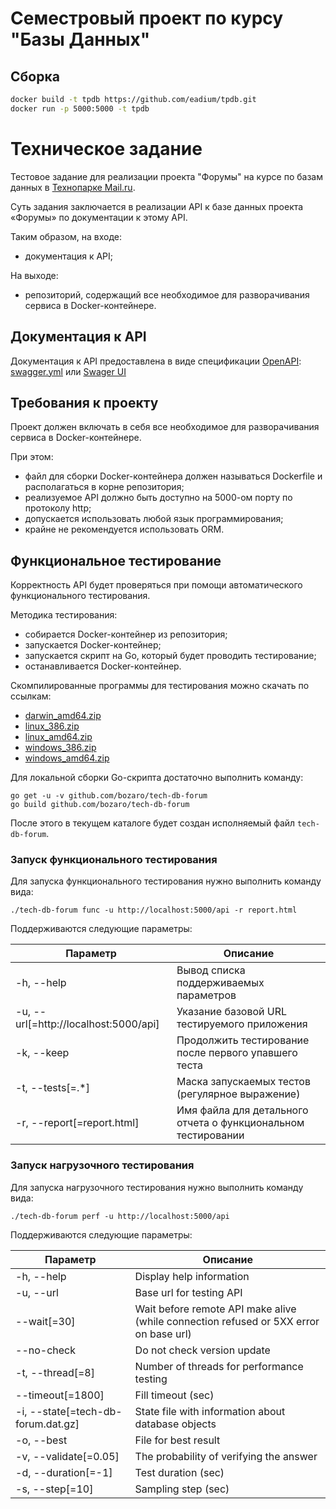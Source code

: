 # Семестровый проект по курсу "Базы Данных"


## Сборка
```bash
docker build -t tpdb https://github.com/eadium/tpdb.git
docker run -p 5000:5000 -t tpdb
```

# Техническое задание

Тестовое задание для реализации проекта "Форумы" на курсе по базам данных в [Технопарке Mail.ru]([https://park.mail.ru).

Суть задания заключается в реализации API к базе данных проекта «Форумы» по документации к этому API.

Таким образом, на входе:

 * документация к API;

На выходе:

 * репозиторий, содержащий все необходимое для разворачивания сервиса в Docker-контейнере.

## Документация к API
Документация к API предоставлена в виде спецификации [OpenAPI](https://ru.wikipedia.org/wiki/OpenAPI_%28%D1%81%D0%BF%D0%B5%D1%86%D0%B8%D1%84%D0%B8%D0%BA%D0%B0%D1%86%D0%B8%D1%8F%29): [swagger.yml](https://github.com/bozaro/tech-db-forum/blob/master/swagger.yml) или [Swager UI](https://tech-db-forum.bozaro.ru/)

## Требования к проекту
Проект должен включать в себя все необходимое для разворачивания сервиса в Docker-контейнере.

При этом:

 * файл для сборки Docker-контейнера должен называться Dockerfile и располагаться в корне репозитория;
 * реализуемое API должно быть доступно на 5000-ом порту по протоколу http;
 * допускается использовать любой язык программирования;
 * крайне не рекомендуется использовать ORM.

## Функциональное тестирование
Корректность API будет проверяться при помощи автоматического функционального тестирования.

Методика тестирования:

 * собирается Docker-контейнер из репозитория;
 * запускается Docker-контейнер;
 * запускается скрипт на Go, который будет проводить тестирование;
 * останавливается Docker-контейнер.

Скомпилированные программы для тестирования можно скачать по ссылкам:

 * [darwin_amd64.zip](https://bozaro.github.io/tech-db-forum/darwin_amd64.zip)
 * [linux_386.zip](https://bozaro.github.io/tech-db-forum/linux_386.zip)
 * [linux_amd64.zip](https://bozaro.github.io/tech-db-forum/linux_amd64.zip)
 * [windows_386.zip](https://bozaro.github.io/tech-db-forum/windows_386.zip)
 * [windows_amd64.zip](https://bozaro.github.io/tech-db-forum/windows_amd64.zip)

Для локальной сборки Go-скрипта достаточно выполнить команду:
```
go get -u -v github.com/bozaro/tech-db-forum
go build github.com/bozaro/tech-db-forum
```
После этого в текущем каталоге будет создан исполняемый файл `tech-db-forum`.

### Запуск функционального тестирования

Для запуска функционального тестирования нужно выполнить команду вида:
```
./tech-db-forum func -u http://localhost:5000/api -r report.html
```

Поддерживаются следующие параметры:

Параметр                              | Описание
---                                   | ---
-h, --help                            | Вывод списка поддерживаемых параметров
-u, --url[=http://localhost:5000/api] | Указание базовой URL тестируемого приложения
-k, --keep                            | Продолжить тестирование после первого упавшего теста
-t, --tests[=.*]                      | Маска запускаемых тестов (регулярное выражение)
-r, --report[=report.html]            | Имя файла для детального отчета о функциональном тестировании


### Запуск нагрузочного тестирования

Для запуска нагрузочного тестирования нужно выполнить команду вида:
```
./tech-db-forum perf -u http://localhost:5000/api
```

Поддерживаются следующие параметры:

Параметр                              | Описание
---                                   | ---
-h, --help                            |  Display help information
-u, --url |  Base url for testing API
--wait[=30]                           |  Wait before remote API make alive (while connection refused or 5XX error on base url)
--no-check                            |  Do not check version update
-t, --thread[=8]                      |  Number of threads for performance testing
--timeout[=1800]                      |  Fill timeout (sec)
-i, --state[=tech-db-forum.dat.gz]    |  State file with information about database objects
-o, --best                            |  File for best result
-v, --validate[=0.05]                 |  The probability of verifying the answer
-d, --duration[=-1]                   |  Test duration (sec)
-s, --step[=10]                       |  Sampling step (sec)

